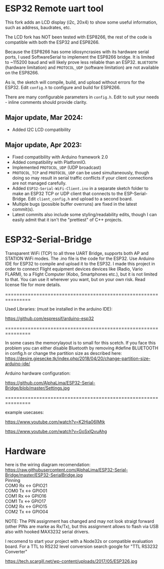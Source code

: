 # ESP32 Remote uart tool
This fork adds an LCD display (i2c, 20x4) to show some useful information, such as address, baudrates, etc.

The LCD fork has NOT been tested with ESP8266, the rest of the code is compatible with both the ESP32 and ESP8266.

Because the ESP8266 has some idiosyncrasies with its hardware serial ports, I used SoftwareSerial to implement the ESP8266 bridge.  It is limited to ~115200 baud and will likely prove less reliable than an ESP32. `BLUETOOTH` (hardware limitation) and `PROTOCOL_UDP` (software limitation) are not available on the ESP8266.

As is, the sketch will compile, build, and upload without errors for the ESP32.  Edit `config.h` to configure and build for ESP8266.

There are many configurable parameters in `config.h`. Edit to suit your needs - inline comments should provide clarity.

## Major update, Mar 2024:
* Added I2C LCD compatibility

## Major update, Apr 2023:
* Fixed compatibility with Arduino framework 2.0
* Added compatibility with PlatformIO.
* Implemented `PROTOCOL_UDP` (UDP broadcast)
* `PROTOCOL_TCP` and `PROTOCOL_UDP` can be used simultaneously, though doing so may result in serial traffic conflicts if your client connections are not managed carefully.
* Added `ESP32-Serial-WiFi-Client.ino` in a separate sketch folder to make an ESP32 TCP or UDP client that connects to the ESP-Serial-Bridge. Edit `client_config.h` and upload to a second board.
* Multiple bugs (possible buffer overruns) are fixed in the latest commit(s).
* Latest commits also include some styling/readability edits, though I can easily admit that it isn't the "prettiest" of C++ projects.

# ESP32-Serial-Bridge

Transparent WiFi (TCP) to all three UART Bridge, supports both AP and STATION WiFi modes. The .ino file is the code for the ESP32. Use Arduino IDE for ESP32 to compile and upload it to the ESP32.
I made this project in order to connect Flight equipment devices devices like (Radio, Vario FLARM), to a Flight Computer (Kobo, Smartphones etc.),  but it is not limited to that. You can use it wherever you want, but on your own risk. Read license file for more details.                                  

===============================================================

Used Libraries: (must be installed in the arduino IDE):

https://github.com/espressif/arduino-esp32


===============================================================

In some cases the memorylayout is to small for this scetch.
If you face this problem you can either disable Bluetooth by removing
#define BLUETOOTH
in config.h 
or change the partition size as described here:
https://desire.giesecke.tk/index.php/2018/04/20/change-partition-size-arduino-ide/

Arduino hardware configuration:

https://github.com/AlphaLima/ESP32-Serial-Bridge/blob/master/Settings.jpg

===============================================================

example usecases:

https://www.youtube.com/watch?v=K2Hia06IMtk

https://www.youtube.com/watch?v=GoSxlQvuAhg

# Hardware
here is the wiring diagram recomendation:
https://raw.githubusercontent.com/AlphaLima/ESP32-Serial-Bridge/master/ESP32-SerialBridge.jpg             
Pinning                                                                                     
COM0 Rx <-> GPIO21                                                                               
COM0 Tx <-> GPIO01                                                                                 
COM1 Rx <-> GPIO16                                                                               
COM1 Tx <-> GPIO17                                                                              
COM2 Rx <-> GPIO15                                                                               
COM2 Tx <-> GPIO04                                                                              

NOTE: The PIN assignment has changed and may not look straigt forward (other PINs are marke as Rx/Tx), but this assignment allows to flash via USB also with hooked MAX3232 serial drivers.

I recomend to start your project with a Node32s or compatible evaluation board. For a TTL to RS232 level conversion search google for "TTL RS3232 Converter"



https://tech.scargill.net/wp-content/uploads/2017/05/ESP326.jpg


